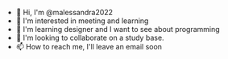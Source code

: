 - 👋 Hi, I'm @malessandra2022
- 👀 I'm interested in meeting and learning
- 🌱 I'm learning designer and I want to see about programming
- 💞️ I'm looking to collaborate on a study base.
- 📫 How to reach me, I'll leave an email soon

<!---
malessandra2022/malessandra2022 is a ✨ special ✨ repository because its `README.md` (this file) appears on your GitHub profile.
You can click the Preview link to take a look at your changes.
--->
